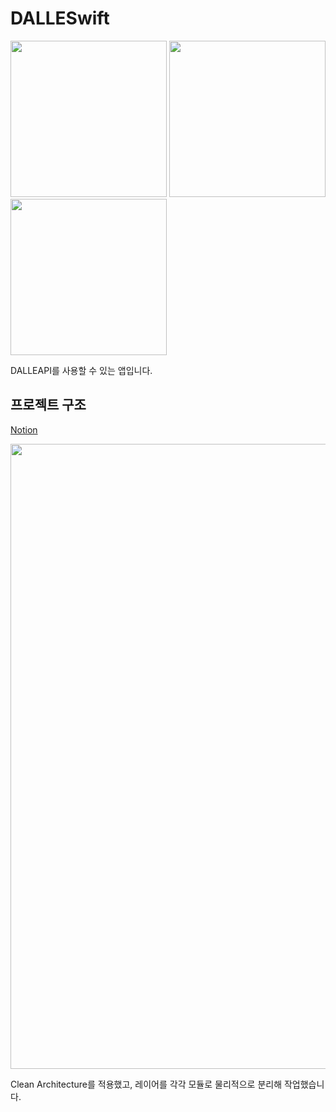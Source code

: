 # DALLESwift

<img src="https://user-images.githubusercontent.com/96657571/230928534-7f19c0b9-bf2f-4938-ab95-ffa6e5af9f46.png" width="250"> <img src="https://user-images.githubusercontent.com/96657571/230928546-68d96a68-9267-4f7b-97ad-693e94668d43.png" width="250"> <img src="https://user-images.githubusercontent.com/96657571/230928550-3c7ef4c0-73d5-4925-b543-1a48996ec9f6.png" width="250">

DALLEAPI를 사용할 수 있는 앱입니다.

## 프로젝트 구조

[Notion](https://deserted-fright-d4d.notion.site/fded0cd521be4a55ad48080e240fc7a5)

<img src="https://user-images.githubusercontent.com/96657571/230929410-0930fd36-cc94-4bb1-9f94-a8bbec96d2a0.png" width="1000">


Clean Architecture를 적용했고, 레이어를 각각 모듈로 물리적으로 분리해 작업했습니다.
